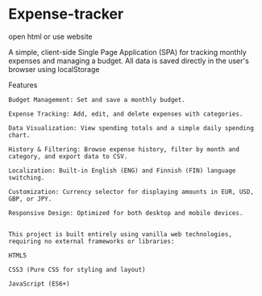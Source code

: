 # Expense-tracker

open html or use website

A simple, client-side Single Page Application (SPA) for tracking monthly expenses and managing a budget. All data is saved directly in the user's browser using localStorage

Features

    Budget Management: Set and save a monthly budget.

    Expense Tracking: Add, edit, and delete expenses with categories.

    Data Visualization: View spending totals and a simple daily spending chart.

    History & Filtering: Browse expense history, filter by month and category, and export data to CSV.

    Localization: Built-in English (ENG) and Finnish (FIN) language switching.

    Customization: Currency selector for displaying amounts in EUR, USD, GBP, or JPY.

    Responsive Design: Optimized for both desktop and mobile devices.


    This project is built entirely using vanilla web technologies, requiring no external frameworks or libraries:

    HTML5

    CSS3 (Pure CSS for styling and layout)

    JavaScript (ES6+)
